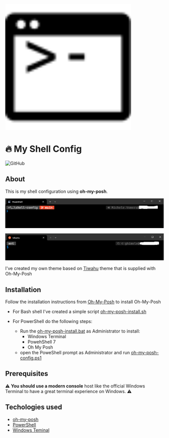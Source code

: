 <img width="400" src="./img/shell.svg" alt="shell configuration"/>

# 🔥 My Shell Config

![GitHub](https://img.shields.io/github/license/ghimele/shell-config?style=for-the-badge)

## About
This is my shell configuration using **oh-my-posh**.

![Screenshot](img/PowerShell.png)


![Screenshot](img/bash.png)

I've created my own theme based on [Tiwahu](https://ohmyposh.dev/docs/themes#tiwahu) theme that is supplied with Oh-My-Posh

## Installation
Follow the installation instructions from [Oh-My-Posh](https://github.com/JanDeDobbeleer/oh-my-posh) to install Oh-My-Posh

- For Bash shell I've created a simple script [oh-my-posh-install.sh](scripts/oh-my-posh-install.sh)

- For PowerShell do the following steps:
  - Run the [oh-my-posh-install.bat](scripts/oh-my-posh-install.bat) as Administrator to install:
    - Windows Terminal
    - PowehShell 7 
    - Oh My Posh
  - open the PoweShell prompt as Administrator and run [oh-my-posh-config.ps1](scripts/oh-my-posh-config.ps1)

## Prerequisites

⚠ **You should use a modern console** host like the official Windows Terminal to have a great terminal experience on Windows. ⚠

## Techologies used

- [oh-my-posh](https://github.com/JanDeDobbeleer/oh-my-posh)
- [PowerShell](https://learn.microsoft.com/en-us/powershell/scripting/install/installing-powershell-on-windows?view=powershell-7.3)
- [Windows Teminal](https://learn.microsoft.com/en-us/windows/terminal/install#install)